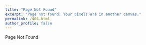 ```yaml
---
title: "Page Not Found"
excerpt: "Page not found. Your pixels are in another canvas."
permalink: /404.html
author_profile: false
---
```


Page Not Found

<script>
  var GOOG_FIXURL_LANG = 'en';
  var GOOG_FIXURL_SITE = 'http://yoon-choi.github.io/'
</script>
<script src="https://linkhelp.clients.google.com/tbproxy/lh/wm/fixurl.js">
</script>
